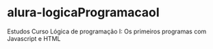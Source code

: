 # alura-logicaProgramacaoI
Estudos  Curso Lógica de programação I: Os primeiros programas com Javascript e HTML
